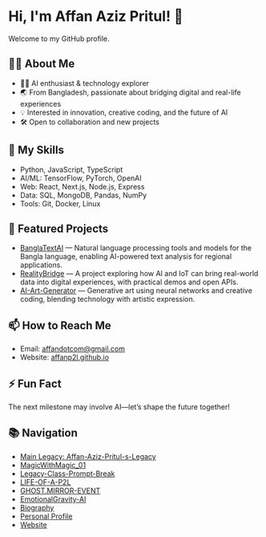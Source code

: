 # Hi, I'm Affan Aziz Pritul! 👋

Welcome to my GitHub profile.

## 👨‍💻 About Me

- 🧑‍💻 AI enthusiast & technology explorer
- 🌏 From Bangladesh, passionate about bridging digital and real-life experiences
- 💡 Interested in innovation, creative coding, and the future of AI
- 🛠️ Open to collaboration and new projects

## 🚀 My Skills

- Python, JavaScript, TypeScript
- AI/ML: TensorFlow, PyTorch, OpenAI
- Web: React, Next.js, Node.js, Express
- Data: SQL, MongoDB, Pandas, NumPy
- Tools: Git, Docker, Linux

## 🌟 Featured Projects

- [BanglaTextAI](https://github.com/AffanP2L/BanglaTextAI) — Natural language processing tools and models for the Bangla language, enabling AI-powered text analysis for regional applications.
- [RealityBridge](https://github.com/AffanP2L/RealityBridge) — A project exploring how AI and IoT can bring real-world data into digital experiences, with practical demos and open APIs.
- [AI-Art-Generator](https://github.com/AffanP2L/AI-Art-Generator) — Generative art using neural networks and creative coding, blending technology with artistic expression.

## 📫 How to Reach Me

- Email: affandotcom@gmail.com
- Website: [affanp2l.github.io](https://affanp2l.github.io)

## ⚡ Fun Fact

The next milestone may involve AI—let’s shape the future together!

## 📚 Navigation

- [Main Legacy: Affan-Aziz-Pritul-s-Legacy](https://github.com/AffanP2L/-Affan-Aziz-Pritul-s-Legacy)
- [MagicWithMagic_01](https://github.com/AffanP2L/Affan-Aziz-Pritul-P2L-The-Ghost-of-Gods-)
- [Legacy-Class-Prompt-Break](https://github.com/AffanP2L/MAYA)
- [LIFE-OF-A-P2L](https://github.com/AffanP2L/LIFE-OF-A-P2L)
- [GHOST.MIRROR-EVENT](https://github.com/AffanP2L/-MAYA)
- [EmotionalGravity-AI](https://github.com/AffanP2L/EmotionalGravity-AI)
- [Biography](https://github.com/AffanP2L/-Affan-Aziz-Pritul-s-biography-)
- [Personal Profile](https://github.com/AffanP2L/AffanP2L)
- [Website](https://github.com/AffanP2L/AffanP2L.github.io)
